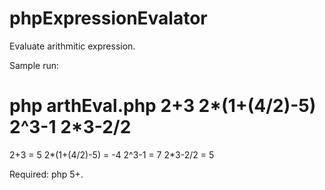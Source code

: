 phpExpressionEvalator
=====================

Evaluate arithmitic expression.

Sample run:
# php arthEval.php 2+3 2*(1+(4/2)-5) 2^3-1 2*3-2/2
2+3 = 5
2*(1+(4/2)-5) = -4
2^3-1 = 7
2*3-2/2 = 5


Required: php 5+.
